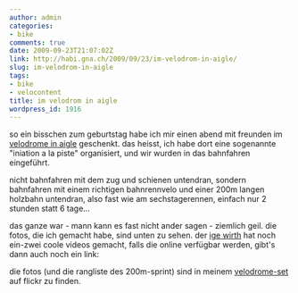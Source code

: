 ```yaml
---
author: admin
categories:
- bike
comments: true
date: 2009-09-23T21:07:02Z
link: http://habi.gna.ch/2009/09/23/im-velodrom-in-aigle/
slug: im-velodrom-in-aigle
tags:
- bike
- velocontent
title: im velodrom in aigle
wordpress_id: 1916
---
```


so ein bisschen zum geburtstag habe ich mir einen abend mit freunden im [velodrome in aigle](http://www.cmc-aigle.ch/) geschenkt. das heisst, ich habe dort eine sogenannte "iniation a la piste" organisiert, und wir wurden in das bahnfahren eingeführt.




nicht bahnfahren mit dem zug und schienen untendran, sondern bahnfahren mit einem richtigen bahnrennvelo und einer 200m langen holzbahn untendran, also fast wie am sechstagerennen, einfach nur 2 stunden statt 6 tage...  





das ganze war - mann kann es fast nicht ander sagen - ziemlich geil. die fotos, die ich gemacht habe, sind unten zu sehen. der [ige wirth](http://www.swisstricks.com/index.php?option=com_content&view=article&id=59&Itemid=68) hat noch ein-zwei coole videos gemacht, falls die online verfügbar werden, gibt's dann auch noch ein link:





die fotos (und die rangliste des 200m-sprint) sind in meinem [velodrome-set](http://www.flickr.com/photos/habi/sets/72157622428254100/) auf flickr zu finden.
